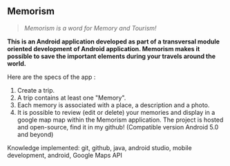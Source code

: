 ## Memorism

> *Memorism is a word for Memory and Tourism!*

**This is an Android application developed as part of a transversal module oriented development of Android application.
Memorism makes it possible to save the important elements during your travels around the world.**

Here are the specs of the app :
1. Create a trip.
2. A trip contains at least one "Memory".
3. Each memory is associated with a place, a description and a photo.
4. It is possible to review (edit or delete) your memories and display in a google map map within the Memorism application.
The project is hosted and open-source, find it in my github!
(Compatible version Android 5.0 and beyond)

Knowledge implemented: git, github, java, android studio, mobile development, android, Google Maps API
